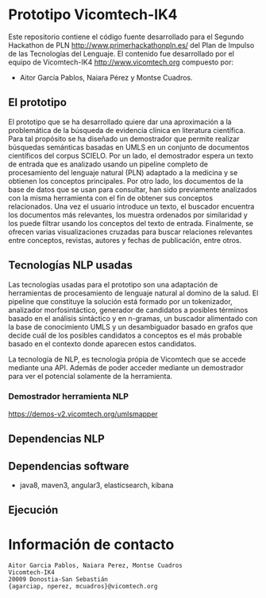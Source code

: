 # Prototipo Vicomtech-IK4


Este repositorio contiene el código fuente desarrollado para el Segundo Hackathon de PLN <http://www.primerhackathonpln.es/> del Plan de Impulso de las Tecnologías del Lenguaje. El contenido fue desarrollado por el equipo de Vicomtech-IK4 <http://www.vicomtech.org> compuesto por:

+ Aitor García Pablos, Naiara Pérez y Montse Cuadros.

## El prototipo 

El prototipo que se ha desarrollado quiere dar una aproximación a la problemática de la búsqueda de evidencia clínica en literatura científica. Para tal propósito se ha diseñado un demostrador que permite realizar búsquedas semánticas basadas en UMLS en un conjunto de documentos científicos del corpus SCIELO. Por un lado, el demostrador espera un texto de entrada que es analizado usando un pipeline completo de procesamiento del lenguaje natural (PLN) adaptado a la medicina y se obtienen los conceptos principales. Por otro lado, los documentos de la base de datos que se usan para consultar, han sido previamente analizados con la misma herramienta con el fin de obtener sus conceptos relacionados. Una vez el usuario introduce un texto, el buscador encuentra los documentos más relevantes, los muestra ordenados por similaridad y los puede filtrar usando los conceptos del texto de entrada. Finalmente, se ofrecen varias visualizaciones cruzadas para buscar relaciones relevantes entre conceptos, revistas, autores y fechas de publicación, entre otros.

## Tecnologías NLP usadas

Las tecnologías usadas para el prototipo son una adaptación de herramientas de procesamiento de lenguaje natural al domino de la salud. El pipeline que constituye la solución está formado por un tokenizador, analizador morfosintáctico, generador de candidatos a posibles términos basado en el análisis sintáctico y en n-gramas, un buscador alimentado con la base de conocimiento UMLS y un desambiguador basado en grafos que decide cuál de los posibles candidatos a conceptos es el más probable basado en el contexto donde aparecen estos candidatos.

La tecnología de NLP, es tecnología própia de Vicomtech que se accede mediante una API. Además de poder acceder mediante un demostrador para ver el potencial solamente de la herramienta. 

### Demostrador herramienta NLP

https://demos-v2.vicomtech.org/umlsmapper


## Dependencias NLP



## Dependencias software

+ java8, maven3, angular3, elasticsearch, kibana

## Ejecución


# Información de contacto

````shell
Aitor Garcia Pablos, Naiara Perez, Montse Cuadros
Vicomtech-IK4
20009 Donostia-San Sebastián
{agarciap, nperez, mcuadros}@vicomtech.org
````
